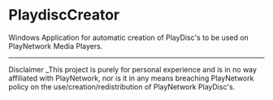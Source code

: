 # PlaydiscCreator
Windows Application for automatic creation of PlayDisc's to be used on PlayNetwork Media Players.

---

Disclaimer
_This project is purely for personal experience and is in no way affiliated with PlayNetwork, nor is it in any means breaching PlayNetwork policy on the use/creation/redistribution of PlayNetwork PlayDisc's.
